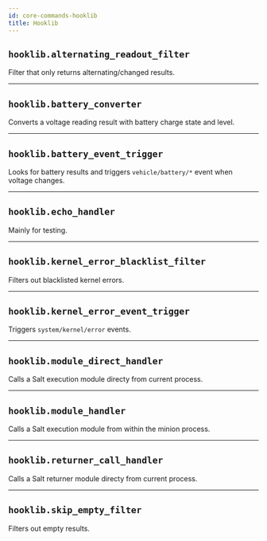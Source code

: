 ```yaml
---
id: core-commands-hooklib
title: Hooklib
---
```


## `hooklib.alternating_readout_filter`

Filter that only returns alternating/changed results.


----
## `hooklib.battery_converter`

Converts a voltage reading result with battery charge state and level.


----
## `hooklib.battery_event_trigger`

Looks for battery results and triggers `vehicle/battery/*` event when voltage changes.


----
## `hooklib.echo_handler`

Mainly for testing.


----
## `hooklib.kernel_error_blacklist_filter`

Filters out blacklisted kernel errors.


----
## `hooklib.kernel_error_event_trigger`

Triggers `system/kernel/error` events.


----
## `hooklib.module_direct_handler`

Calls a Salt execution module directy from current process.


----
## `hooklib.module_handler`

Calls a Salt execution module from within the minion process.


----
## `hooklib.returner_call_handler`

Calls a Salt returner module directy from current process.


----
## `hooklib.skip_empty_filter`

Filters out empty results.
